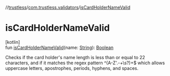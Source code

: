 //[trustless](../../index.md)/[com.trustless.validators](index.md)/[isCardHolderNameValid](is-card-holder-name-valid.md)

# isCardHolderNameValid

[kotlin]\
fun [isCardHolderNameValid](is-card-holder-name-valid.md)(name: [String](https://kotlinlang.org/api/latest/jvm/stdlib/kotlin/-string/index.html)): [Boolean](https://kotlinlang.org/api/latest/jvm/stdlib/kotlin/-boolean/index.html)

Checks if the card holder's name length is less than or equal to 22 characters, and if it matches the regex pattern ^(A-Z'.-+\s?)+$ which allows uppercase letters, apostrophes, periods, hyphens, and spaces.
